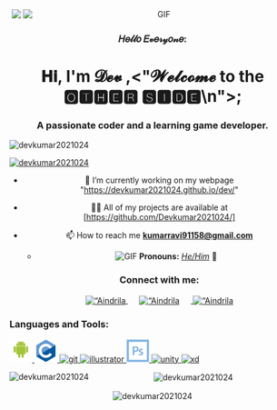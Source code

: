 <div align = "center"> 

<img align="right" alt="GIF" src="https://media.giphy.com/media/QpVUMRUJGokfqXyfa1/giphy.gif" width="480px"/>
   
   <img src="https://github.com/TheDudeThatCode/TheDudeThatCode/blob/master/Assets/Earth.gif" width="39px">   


<div align = "center"> 
  
  ### 𝐻𝑒𝓁𝓁𝑜 𝐸𝓋𝑒𝓇𝓎𝑜𝓃𝑒: </div>
<h1 align="center">𝐇𝐢, I'm 𝓓𝓮𝓿 ,<"𝓦𝓮𝓵𝓬𝓸𝓶𝓮 to the 🅾🆃🅷🅴🆁 🆂🅸🅳🅴\n">;</h1>
<h3 align="center">A passionate coder and a learning game developer.</h3>

<p align="left"> <img src="https://komarev.com/ghpvc/?username=devkumar2021024&label=Profile%20views&color=0e75b6&style=flat" alt="devkumar2021024" /> </p>

<p align="left"> <a href="https://github.com/ryo-ma/github-profile-trophy"><img src="https://github-profile-trophy.vercel.app/?username=devkumar2021024" alt="devkumar2021024" /></a> </p>

- 🌱 I’m currently working on my webpage "https://devkumar2021024.github.io/dev/"
- 👨‍💻 All of my projects are available at [https://github.com/Devkumar2021024/]
- 📫 How to reach me **kumarravi91158@gmail.com**
   - <img alt="GIF" src="https://github.com/TheDudeThatCode/TheDudeThatCode/blob/master/Assets/powerup.gif" width="20vw" /> **Pronouns:** [*He/Him*](https://pronoun.is/he) 🧔

  ### Connect with me:
  
  <p align="center">
  <a href="https://www.linkedin.com/in/dev-kumar-0b59951b0/">
    <img align="center" width="26px" img src="https://www.vectorlogo.zone/logos/linkedin/linkedin-icon.svg" alt=“Aindrila linkdin profile" height="30" width="30">
  </a>
   <a href="https://twitter.com/Dev50194118">
    <img align="center" width="26px" img src="https://www.vectorlogo.zone/logos/twitter/twitter-icon.svg" 
    alt=“Aindrila twitter profile" height="30" width="30" hspace="20">
  </a>     
    <a href="https://www.instagram.com/itisdev00/">
    <img align="center" width="28px" img src="https://www.vectorlogo.zone/logos/instagram/instagram-icon.svg" alt=“Aindrila Instagram Profile" height="30" width="30" >
  </a>
</p>
  

<h3 align="left">Languages and Tools:</h3>
<p align="left"> <a href="https://developer.android.com" target="_blank"> <img src="https://raw.githubusercontent.com/devicons/devicon/master/icons/android/android-original-wordmark.svg" alt="android" width="40" height="40"/> </a> <a href="https://www.cprogramming.com/" target="_blank"> <img src="https://raw.githubusercontent.com/devicons/devicon/master/icons/c/c-original.svg" alt="c" width="40" height="40"/> </a> <a href="https://git-scm.com/" target="_blank"> <img src="https://www.vectorlogo.zone/logos/git-scm/git-scm-icon.svg" alt="git" width="40" height="40"/> </a> <a href="https://www.adobe.com/in/products/illustrator.html" target="_blank"> <img src="https://www.vectorlogo.zone/logos/adobe_illustrator/adobe_illustrator-icon.svg" alt="illustrator" width="40" height="40"/> </a> <a href="https://www.photoshop.com/en" target="_blank"> <img src="https://raw.githubusercontent.com/devicons/devicon/master/icons/photoshop/photoshop-line.svg" alt="photoshop" width="40" height="40"/> </a> <a href="https://unity.com/" target="_blank"> <img src="https://www.vectorlogo.zone/logos/unity3d/unity3d-icon.svg" alt="unity" width="40" height="40"/> </a> <a href="https://www.adobe.com/products/xd.html" target="_blank"> <img src="https://cdn.worldvectorlogo.com/logos/adobe-xd.svg" alt="xd" width="40" height="40"/> </a> </p>


<p><img align="left" src="https://github-readme-stats.vercel.app/api/top-langs?username=devkumar2021024&show_icons=true&locale=en&layout=compact" alt="devkumar2021024" /></p>

<p>&nbsp;<img align="center" src="https://github-readme-stats.vercel.app/api?username=devkumar2021024&show_icons=true&locale=en" alt="devkumar2021024" /></p>

<p><img align="center" src="https://github-readme-streak-stats.herokuapp.com/?user=devkumar2021024&" alt="devkumar2021024" /></p>
